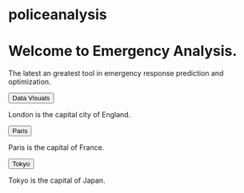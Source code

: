 # policeanalysis

<!DOCTYPE html>
<html>
<body>

<h1>Welcome to Emergency Analysis.</h1>
  <p>The latest an greatest tool in emergency response prediction and optimization.</p>

<!-- Tab links -->
<div class="tab">
  <button class="tablinks" onclick="openCity(event, 'Data Visuals')">Data Visuals</button>
</div>

<!-- Tab content -->
<div id="London" class="tabcontent">
  <p>London is the capital city of England.</p>
</div>

<div class="tab">
  <button class="tablinks" onclick="openCity(event, 'Paris')">Paris</button>
</div>

<div id="Paris" class="tabcontent">
  <p>Paris is the capital of France.</p> 
</div>

<div class="tab">
  <button class="tablinks" onclick="openCity(event, 'Tokyo')">Tokyo</button>
</div>

<div id="Tokyo" class="tabcontent">
  <p>Tokyo is the capital of Japan.</p>
</div>

</body>
</html>
